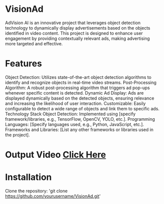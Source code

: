 # VisionAd
AdVision AI is an innovative project that leverages object detection technology to dynamically display advertisements based on the objects identified in video content. This project is designed to enhance user engagement by providing contextually relevant ads, making advertising more targeted and effective.

# Features
Object Detection: Utilizes state-of-the-art object detection algorithms to identify and recognize objects in real-time video streams.
Post-Processing Algorithm: A robust post-processing algorithm that triggers ad pop-ups whenever specific content is detected.
Dynamic Ad Display: Ads are displayed dynamically based on the detected objects, ensuring relevance and increasing the likelihood of user interaction.
Customizable: Easily configurable to detect a wide range of objects and link them to specific ads.
Technology Stack
Object Detection: Implemented using [specify framework/libraries, e.g., TensorFlow, OpenCV, YOLO, etc.].
Programming Languages: [Specify languages used, e.g., Python, JavaScript, etc.].
Frameworks and Libraries: [List any other frameworks or libraries used in the project].

# Output Video [Click Here](https://drive.google.com/file/d/1a0Y7sRkH5aL33jB2HXMLVgBJ7xoWBfjW/view?usp=sharing)

# Installation
Clone the repository:
'git clone https://github.com/yourusername/VisionAd.git'


